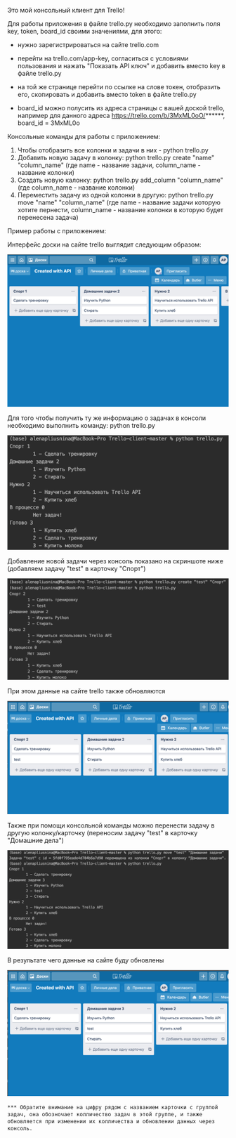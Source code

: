Это мой консольный клиент для Trello!

Для работы приложения в файле trello.py необходимо заполнить поля key, token, board_id своими значениями, для этого:

   - нужно зарегистрироваться на сайте trello.com
   
   - перейти на trello.com/app-key, согласиться с условиями пользования и нажать "Показать API ключ" и добавить вместо key в файле trello.py
   
   - на той же странице перейти по ссылке на слове токен, отобразить его, cкопировать и добавить вместо token в файле trello.py
   
   - board_id можно полусить из адреса страницы с вашей доской trello, например для данного адреса https://trello.com/b/3MxML0oO/******, board_id = 3MxML0o 

Консольные команды для работы с приложением:
1. Чтобы отобразить все колонки и задачи в них - python trello.py
2. Добавить новую задачу в колонку: python trello.py create "name" "column_name" (где name - название задачи, column_name - название колонки)
3. Создать новую калонку: python trello.py add_column "column_name"  (где column_name - название колонки)
4. Переместить задачу из одной колонки в другую: python trello.py move "name" "column_name" (где name - название задачи которую хотите пернести, column_name - название колонки в которую будет перенесена задача)

Пример работы с приложением:

Интерфейс доски на сайте trello выглядит следующим образом:

![Интерфейс доски trello](https://github.com/AlenaPliusnina/Trello-client/blob/master/screenshots/screen_1.png)

Для того чтобы получить ту же информацию о задачах в консоли необходимо выполнить команду: python trello.py

![Получение задач trello в консоли](https://github.com/AlenaPliusnina/Trello-client/blob/master/screenshots/screen_2.png)

Добавление новой задачи через консоль показано на скриншоте ниже (добавляем задачу "test" в карточку "Спорт")

![Добавление новой задачи trello в консоли](https://github.com/AlenaPliusnina/Trello-client/blob/master/screenshots/screen_3.png)

При этом данные на сайте trello также обновляются

![Добавление новой задачи trello на сайте](https://github.com/AlenaPliusnina/Trello-client/blob/master/screenshots/screen_4.png)

Также при помощи консольной команды можно перенести задачу в другую колонку/карточку (переносим задачу "test" в карточку "Домашние дела")

![Перенос задачи trello в консоли](https://github.com/AlenaPliusnina/Trello-client/blob/master/screenshots/screen_5.png)

В результате чего данные на сайте буду обновлены 

![Перенос задачи trello на сайте](https://github.com/AlenaPliusnina/Trello-client/blob/master/screenshots/screen_6.png)

    *** Обратите внимание на цифру рядом с названием карточки с группой задач, она обозночает колличество задач в этой группе, и также обновляется при изменении их колличества и обновлении данных через консоль.
